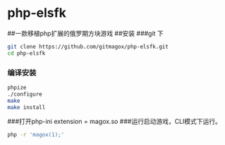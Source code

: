# php-elsfk
##一款移植php扩展的俄罗期方块游戏
##安装
###git 下
```bash
git clone https://github.com/gitmagox/php-elsfk.git
cd php-elsfk 
```
### 编译安装
```bash
phpize
./configure  
make
make install
```
###打开php-ini
extension = magox.so
###运行启动游戏，CLI模式下运行。
```bash
php -r 'magox(1);'